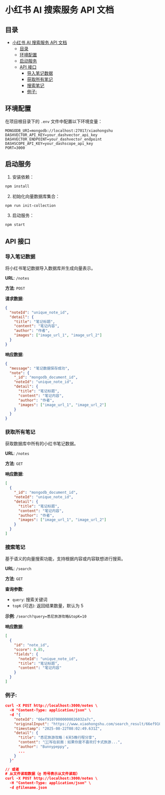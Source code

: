# 小红书 AI 搜索服务 API 文档

## 目录

- [小红书 AI 搜索服务 API 文档](#小红书-ai-搜索服务-api-文档)
  - [目录](#目录)
  - [环境配置](#环境配置)
  - [启动服务](#启动服务)
  - [API 接口](#api-接口)
    - [导入笔记数据](#导入笔记数据)
    - [获取所有笔记](#获取所有笔记)
    - [搜索笔记](#搜索笔记)
    - [例子:](#例子)

## 环境配置

在项目根目录下的 `.env` 文件中配置以下环境变量：

```env
MONGODB_URI=mongodb://localhost:27017/xiaohongshu
DASHVECTOR_API_KEY=your_dashvector_api_key
DASHVECTOR_ENDPOINT=your_dashvector_endpoint
DASHSCOPE_API_KEY=your_dashscope_api_key
PORT=3000
```

## 启动服务

1. 安装依赖：

```bash
npm install
```

2. 初始化向量数据库集合：

```bash
npm run init-collection
```

3. 启动服务：

```bash
npm start
```

## API 接口

### 导入笔记数据

将小红书笔记数据导入数据库并生成向量表示。

**URL**: `/notes`

**方法**: `POST`

**请求数据**:

```json
{
  "noteId": "unique_note_id",
  "detail": {
    "title": "笔记标题",
    "content": "笔记内容",
    "author": "作者",
    "images": ["image_url_1", "image_url_2"]
  }
}
```

**响应数据**:

```json
{
  "message": "笔记数据保存成功",
  "note": {
    "_id": "mongodb_document_id",
    "noteId": "unique_note_id",
    "detail": {
      "title": "笔记标题",
      "content": "笔记内容",
      "author": "作者",
      "images": ["image_url_1", "image_url_2"]
    }
  }
}
```

### 获取所有笔记

获取数据库中所有的小红书笔记数据。

**URL**: `/notes`

**方法**: `GET`

**响应数据**:

```json
[
  {
    "_id": "mongodb_document_id",
    "noteId": "unique_note_id",
    "detail": {
      "title": "笔记标题",
      "content": "笔记内容",
      "author": "作者",
      "images": ["image_url_1", "image_url_2"]
    }
  }
]
```

### 搜索笔记

基于语义的向量搜索功能，支持根据内容或内容联想进行搜索。

**URL**: `/search`

**方法**: `GET`

**查询参数**:

- `query`: 搜索关键词
- `topK` (可选): 返回结果数量，默认为 5

**示例**: `/search?query=悉尼旅游攻略&topK=10`

**响应数据**:

```json
[
  {
    "id": "note_id",
    "score": 0.85,
    "fields": {
      "noteId": "unique_note_id",
      "title": "笔记标题",
      "content": "笔记内容"
    }
  }
]
```

### 例子:

```json
curl -X POST http://localhost:3000/notes \
  -H "Content-Type: application/json" \
  -d '{
    "noteId": "66ef91070000000026032a7c",
    "originalInput": "https://www.xiaohongshu.com/search_result/66ef91070000000026032a7c...",
    "timestamp": "2025-08-22T08:02:49.631Z",
    "detail": {
      "title": "悉尼旅游攻略｜6天5晚行程分享",
      "content": "🫶🏻写在前面：如果你是不喜欢打卡式旅游...",
      "author": "Bunnypeppy",
      ...
    }
  }'

// 或者
# 从文件读取数据（@ 符号表示从文件读取）
curl -X POST http://localhost:3000/notes \
  -H "Content-Type: application/json" \
  -d @filename.json
```
